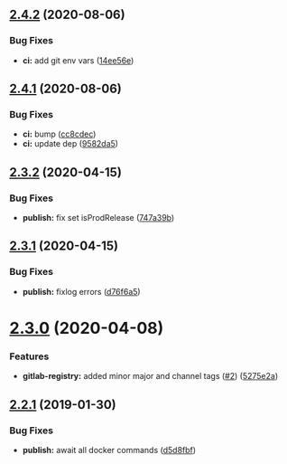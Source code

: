 ## [2.4.2](https://github.com/alexanderbabel/semantic-release-docker/compare/v2.4.1...v2.4.2) (2020-08-06)


### Bug Fixes

* **ci:** add git env vars ([14ee56e](https://github.com/alexanderbabel/semantic-release-docker/commit/14ee56e9a262e5c117e11fb80c932a64b9e06f20))

## [2.4.1](https://github.com/alexanderbabel/semantic-release-docker/compare/v2.4.0...v2.4.1) (2020-08-06)


### Bug Fixes

* **ci:** bump ([cc8cdec](https://github.com/alexanderbabel/semantic-release-docker/commit/cc8cdecb06a24628470ecde4c355ca6ca8dabd37))
* **ci:** update dep ([9582da5](https://github.com/alexanderbabel/semantic-release-docker/commit/9582da5e9fdfc57b34c563c99b75c7e1ef98d346))

## [2.3.2](https://github.com/lgaticaq/semantic-release-gitlab-registry/compare/v2.3.1...v2.3.2) (2020-04-15)


### Bug Fixes

* **publish:** fix set isProdRelease ([747a39b](https://github.com/lgaticaq/semantic-release-gitlab-registry/commit/747a39b))

## [2.3.1](https://github.com/lgaticaq/semantic-release-gitlab-registry/compare/v2.3.0...v2.3.1) (2020-04-15)


### Bug Fixes

* **publish:** fixlog errors ([d76f6a5](https://github.com/lgaticaq/semantic-release-gitlab-registry/commit/d76f6a5))

# [2.3.0](https://github.com/lgaticaq/semantic-release-gitlab-registry/compare/v2.2.1...v2.3.0) (2020-04-08)


### Features

* **gitlab-registry:** added minor major and channel tags ([#2](https://github.com/lgaticaq/semantic-release-gitlab-registry/issues/2)) ([5275e2a](https://github.com/lgaticaq/semantic-release-gitlab-registry/commit/5275e2a))

## [2.2.1](https://github.com/lgaticaq/semantic-release-gitlab-registry/compare/v2.2.0...v2.2.1) (2019-01-30)


### Bug Fixes

* **publish:** await all docker commands ([d5d8fbf](https://github.com/lgaticaq/semantic-release-gitlab-registry/commit/d5d8fbf))
